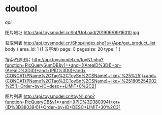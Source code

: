 # doutool

*api*

图片地址  http://api.toysmodel.cn/Inf/UpLoad/201906/09/16310.jpg

获取列表 http://api.toysmodel.cn/Shop/index.php?s=/App/get_product_list
body {
  area_id: 1 (1 五亭龙)
  page: 0
  pagesize: 20
  type: 1
}

搜索资源图片
http://api.toysmodel.cn/toyN1.php?function=PicQuerySumDB&v1=+and+((AreaID%3D1)+or+(AreaID%3D3))+and+(PID%3D0)+and+(CONCAT(PName%2CTag%2CToySn%2CSName)+like+'%25%25')+and+(CONCAT(PName%2CTag%2CToySn%2CSName)+like+'%251605254002%25')+Order+by+ID+desc++LIMIT+0%2C21

图片列表
http://api.toysmodel.cn/toyN1.php?function=PicQueryDB&v1=+and+((PID%3D380394)+or+(ID%3D380394))+Order+by+ID+DESC+LIMIT+30%2C31